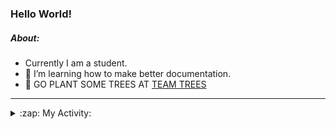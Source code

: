 ### Hello World!

##### About:
- Currently I am a student.
- 🌱 I’m learning how to make better documentation.
- 🌱 GO PLANT SOME TREES AT [TEAM TREES](https://teamtrees.org/)

---
<details>
  <summary>:zap: My Activity:</summary>
  
<!--START_SECTION:waka-->
![Code Time](http://img.shields.io/badge/Code%20Time-1%2C250%20hrs%2041%20mins-blue)

**I'm a Night 🦉** 

```text
🌞 Morning                2109 commits        ███░░░░░░░░░░░░░░░░░░░░░░   10.37 % 
🌆 Daytime                6768 commits        ████████░░░░░░░░░░░░░░░░░   33.29 % 
🌃 Evening                5866 commits        ███████░░░░░░░░░░░░░░░░░░   28.85 % 
🌙 Night                  5589 commits        ███████░░░░░░░░░░░░░░░░░░   27.49 % 
```
📅 **I'm Most Productive on Wednesday** 

```text
Monday                   2774 commits        ███░░░░░░░░░░░░░░░░░░░░░░   13.64 % 
Tuesday                  2790 commits        ███░░░░░░░░░░░░░░░░░░░░░░   13.72 % 
Wednesday                4795 commits        ██████░░░░░░░░░░░░░░░░░░░   23.58 % 
Thursday                 2688 commits        ███░░░░░░░░░░░░░░░░░░░░░░   13.22 % 
Friday                   2221 commits        ███░░░░░░░░░░░░░░░░░░░░░░   10.92 % 
Saturday                 1769 commits        ██░░░░░░░░░░░░░░░░░░░░░░░   08.70 % 
Sunday                   3295 commits        ████░░░░░░░░░░░░░░░░░░░░░   16.21 % 
```


📊 **This Week I Spent My Time On** 

```text
🔥 Editors: 
IntelliJ                 1 hr 11 mins        ████████████████████████░   94.98 % 
Android Studio           3 mins              █░░░░░░░░░░░░░░░░░░░░░░░░   05.02 % 

🐱‍💻 Projects: 
library_management_system42 mins             ██████████████░░░░░░░░░░░   57.22 % 
microservices-demo       27 mins             █████████░░░░░░░░░░░░░░░░   36.60 % 
e-wallet                 3 mins              █░░░░░░░░░░░░░░░░░░░░░░░░   04.88 % 
Unknown Project          0 secs              ░░░░░░░░░░░░░░░░░░░░░░░░░   01.16 % 
swagstore                0 secs              ░░░░░░░░░░░░░░░░░░░░░░░░░   00.09 % 
```


 Last Updated on 13/11/2023 21:11:49 UTC
<!--END_SECTION:waka-->
</details>

